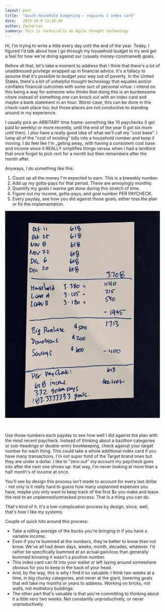 ```yaml
---
layout: post
title:  "Quick household budgeting – requires 1 index card"
date:   2019-10-9 12:20:40
author: Zacharias
summary: This is technically an Agile thought technology
---
```


<p class="lead">Hi, I'm trying to write a little every day until the end of the year. Today, I figured I'd talk about how I go through my household budget to try and get a feel for how we're doing against our (usually money-constrained) goals.</p>

<p>Before all that, let's take a moment to address that I think that there's a lot of unaddressed privilege wrapped up in financial advice. It's a fallacy to assume that it's possible to budget your way out of poverty. In the United States, there's a bit of unhelpful thought technology that equates and/or conflates financial outcomes with some sort of personal virtue. I intend on this being a way for someone who thinks that doing this is an burdensome chore instead of something one can knock out with an index card and maybe a bank statement in an hour. Worst-case, this can be done in the check-cash place too: but those places are not conductive to standing around in my experience.</p>


<div class="row">
<div class="col-lg-6">

<p>I usually pick an ARBITARY time frame: something like 10 paychecks (I get paid bi-weekly) or more recently, until the end of the year (I got six more until then). I also have a really good idea of what we'll call my "cost base". I lump all of the "cost of existing" bills into a household number and keep it moving. I do feel like I'm _geting away_ with having a consistent cost base and income since it REALLY simplifies things versus when I had a landlord that once forgot to pick rent for a month but then remembers after the month after.</p>

<p>Anyways, I do something like this:</p>

<ol>
<li>Count up all the money I'm expected to earn. This is a biweekly number. </li>
<li>Add up my gotta-pays for that period. These are annoyingly monthly. </li>
<li>Quantify my goals I wanna get done during this stretch of time. </li>
<li>Figure out my income, gotta-pays, and goal number PER PAYCHECK. </li>
<li>Every payday, see how you did against those goals, either toss the plan or fix the implementation. </li>
</ol>

</div>

<div class="col-lg-6">
	<img src="/assets/indexcard.jpg" class="img-responsive">
</div>
</div>

<p>&nbsp;</p>

Use those numbers each payday to see how well I did against the plan with the most recent paycheck. Instead of thinking about a bazillion categories or sub-headings or double-entry bookkeeping, check against your target number for each thing. This could take a whole additional index card if you have many transactions. I'm not super fond of the Target brand ones but they are under a dollar. I like to "zero out" my account my paycheck goes into after the next one shows up: that way, I'm never looking at more than a half month's of income at once.

You'll see by design this process isn't made to account for every last dollar - not only is it really hard to guess how many unplanned expenses you have, maybe you only want to keep track of the first $x you make and leave the rest to an unplanned/untracked process. That is a thing you can do. 

That's kind of it. It's a low-complication process by design, since, well, that's how I like my systems.

Couple of quick hits around this process:
- Take a rolling average of the bucks you're bringing in if you have a variable income.
- Even if you're bummed at the numbers, they're better to know than not know. We've all had down days, weeks, month, decades, whatever. I'd rather be specifically bummed at an actual gain/loss than generally bummed knowing it wasn't a positive number.
- This index card can fit into your wallet or left laying around somewhere obvious for you to keep in the back of your head.
- And, by the way, this is why I find it so valuable: I think two weeks at a time, in big chunky categories, and never at the giant, towering goals that will take my months or years to address. Working on bricks, not walls, not multistory buildings.
- The other part that's valuable is that you're committing to thinking about it a little very two weeks. Not constantly unproductively, or never unproductively.

<p>&nbsp;</p>